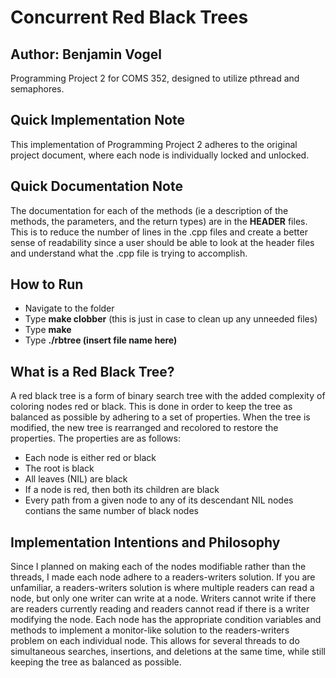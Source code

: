 # Concurrent Red Black Trees
## Author: Benjamin Vogel
Programming Project 2 for COMS 352, designed to utilize pthread and semaphores.

## Quick Implementation Note
This implementation of Programming Project 2 adheres to the original project document, where each node is individually locked and unlocked.

## Quick Documentation Note
The documentation for each of the methods (ie a description of the methods, the parameters, and the return types) are in the __HEADER__ files. This is to reduce the number of lines in the .cpp files and create a better sense of readability since a user should be able to look at the header files and understand what the .cpp file is trying to accomplish.

## How to Run
- Navigate to the folder
- Type __make clobber__ (this is just in case to clean up any unneeded files)
- Type __make__
- Type __./rbtree (insert file name here)__

## What is a Red Black Tree?
A red black tree is a form of binary search tree with the added complexity of coloring nodes red or black. This is done in order to keep the tree as balanced as possible by adhering to a set of properties. When the tree is modified, the new tree is rearranged and recolored to restore the properties. The properties are as follows:
- Each node is either red or black
- The root is black
- All leaves (NIL) are black
- If a node is red, then both its children are black
- Every path from a given node to any of its descendant NIL nodes contians the same number of black nodes

## Implementation Intentions and Philosophy
Since I planned on making each of the nodes modifiable rather than the threads, I made each node adhere to a readers-writers solution. If you are unfamiliar, a readers-writers solution is where multiple readers can read a node, but only one writer can write at a node. Writers cannot write if there are readers currently reading and readers cannot read if there is a writer modifying the node. Each node has the appropriate condition variables and methods to implement a monitor-like solution to the readers-writers problem on each individual node. This allows for several threads to do simultaneous searches, insertions, and deletions at the same time, while still keeping the tree as balanced as possible.

